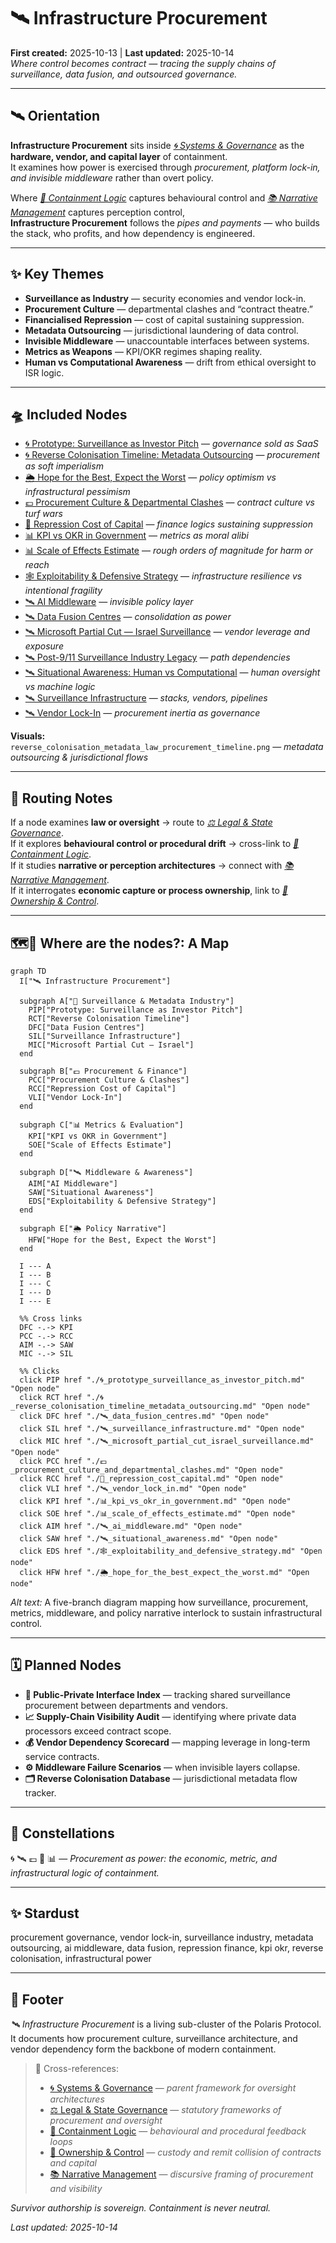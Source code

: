 # 🛰️ Infrastructure Procurement  
**First created:** 2025-10-13 | **Last updated:** 2025-10-14  
*Where control becomes contract — tracing the supply chains of surveillance, data fusion, and outsourced governance.*

---

## 🛰️ Orientation  

**Infrastructure Procurement** sits inside *[🌀 Systems & Governance](../README.md)* as the **hardware, vendor, and capital layer** of containment.  
It examines how power is exercised through *procurement, platform lock-in, and invisible middleware* rather than overt policy.  

Where *[💫 Containment Logic](../💫_Containment_Logic/README.md)* captures behavioural control and *[📚 Narrative Management](../📚_Narrative_Management/README.md)* captures perception control,  
**Infrastructure Procurement** follows the *pipes and payments* — who builds the stack, who profits, and how dependency is engineered.

---

## ✨ Key Themes  

- **Surveillance as Industry** — security economies and vendor lock-in.  
- **Procurement Culture** — departmental clashes and “contract theatre.”  
- **Financialised Repression** — cost of capital sustaining suppression.  
- **Metadata Outsourcing** — jurisdictional laundering of data control.  
- **Invisible Middleware** — unaccountable interfaces between systems.  
- **Metrics as Weapons** — KPI/OKR regimes shaping reality.  
- **Human vs Computational Awareness** — drift from ethical oversight to ISR logic.  

---

## 🛸 Included Nodes  

- [🌀 Prototype: Surveillance as Investor Pitch](./🌀_prototype_surveillance_as_investor_pitch.md) — *governance sold as SaaS*  
- [🌀 Reverse Colonisation Timeline: Metadata Outsourcing](./🌀_reverse_colonisation_timeline_metadata_outsourcing.md) — *procurement as soft imperialism*  
- [🌦️ Hope for the Best, Expect the Worst](./🌦️_hope_for_the_best_expect_the_worst.md) — *policy optimism vs infrastructural pessimism*  
- [💷 Procurement Culture & Departmental Clashes](./💷_procurement_culture_and_departmental_clashes.md) — *contract culture vs turf wars*  
- [💸 Repression Cost of Capital](./💸_repression_cost_capital.md) — *finance logics sustaining suppression*  
- [📊 KPI vs OKR in Government](./📊_kpi_vs_okr_in_government.md) — *metrics as moral alibi*  
- [📊 Scale of Effects Estimate](./📊_scale_of_effects_estimate.md) — *rough orders of magnitude for harm or reach*  
- [🕸️ Exploitability & Defensive Strategy](./🕸️_exploitability_and_defensive_strategy.md) — *infrastructure resilience vs intentional fragility*  
- [🛰️ AI Middleware](./🛰️_ai_middleware.md) — *invisible policy layer*  
- [🛰️ Data Fusion Centres](./🛰️_data_fusion_centres.md) — *consolidation as power*  
- [🛰️ Microsoft Partial Cut — Israel Surveillance](./🛰️_microsoft_partial_cut_israel_surveillance.md) — *vendor leverage and exposure*  
- [🛰️ Post-9/11 Surveillance Industry Legacy](./🛰️_post_9_11_surveillance_industry_legacy.md) — *path dependencies*  
- [🛰️ Situational Awareness: Human vs Computational](./🛰️_situational_awareness.md) — *human oversight vs machine logic*  
- [🛰️ Surveillance Infrastructure](./🛰️_surveillance_infrastructure.md) — *stacks, vendors, pipelines*  
- [🛰️ Vendor Lock-In](./🛰️_vendor_lock_in.md) — *procurement inertia as governance*  

**Visuals:**  
`reverse_colonisation_metadata_law_procurement_timeline.png` — *metadata outsourcing & jurisdictional flows*

---

## 🚀 Routing Notes  

If a node examines **law or oversight** → route to *[⚖️ Legal & State Governance](../⚖️_Legal_State_Governance/README.md)*.  
If it explores **behavioural control or procedural drift** → cross-link to *[💫 Containment Logic](../💫_Containment_Logic/README.md)*.  
If it studies **narrative or perception architectures** → connect with *[📚 Narrative Management](../📚_Narrative_Management/README.md)*.  
If it interrogates **economic capture or process ownership**, link to *[👑 Ownership & Control](../👑_Ownership_Control/README.md)*.

---

## 🗺️🫡 Where are the nodes?: A Map  

```mermaid
graph TD
  I["🛰️ Infrastructure Procurement"]

  subgraph A["📡 Surveillance & Metadata Industry"]
    PIP["Prototype: Surveillance as Investor Pitch"]
    RCT["Reverse Colonisation Timeline"]
    DFC["Data Fusion Centres"]
    SIL["Surveillance Infrastructure"]
    MIC["Microsoft Partial Cut — Israel"]
  end

  subgraph B["💷 Procurement & Finance"]
    PCC["Procurement Culture & Clashes"]
    RCC["Repression Cost of Capital"]
    VLI["Vendor Lock-In"]
  end

  subgraph C["📊 Metrics & Evaluation"]
    KPI["KPI vs OKR in Government"]
    SOE["Scale of Effects Estimate"]
  end

  subgraph D["🛰️ Middleware & Awareness"]
    AIM["AI Middleware"]
    SAW["Situational Awareness"]
    EDS["Exploitability & Defensive Strategy"]
  end

  subgraph E["🌦️ Policy Narrative"]
    HFW["Hope for the Best, Expect the Worst"]
  end

  I --- A
  I --- B
  I --- C
  I --- D
  I --- E

  %% Cross links
  DFC -.-> KPI
  PCC -.-> RCC
  AIM -.-> SAW
  MIC -.-> SIL

  %% Clicks
  click PIP href "./🌀_prototype_surveillance_as_investor_pitch.md" "Open node"
  click RCT href "./🌀_reverse_colonisation_timeline_metadata_outsourcing.md" "Open node"
  click DFC href "./🛰️_data_fusion_centres.md" "Open node"
  click SIL href "./🛰️_surveillance_infrastructure.md" "Open node"
  click MIC href "./🛰️_microsoft_partial_cut_israel_surveillance.md" "Open node"
  click PCC href "./💷_procurement_culture_and_departmental_clashes.md" "Open node"
  click RCC href "./💸_repression_cost_capital.md" "Open node"
  click VLI href "./🛰️_vendor_lock_in.md" "Open node"
  click KPI href "./📊_kpi_vs_okr_in_government.md" "Open node"
  click SOE href "./📊_scale_of_effects_estimate.md" "Open node"
  click AIM href "./🛰️_ai_middleware.md" "Open node"
  click SAW href "./🛰️_situational_awareness.md" "Open node"
  click EDS href "./🕸️_exploitability_and_defensive_strategy.md" "Open node"
  click HFW href "./🌦️_hope_for_the_best_expect_the_worst.md" "Open node"
```

*Alt text:* A five-branch diagram mapping how surveillance, procurement, metrics, middleware, and policy narrative interlock to sustain infrastructural control.

---

## 🗓️ Planned Nodes  

- **📡 Public-Private Interface Index** — tracking shared surveillance procurement between departments and vendors.  
- **📈 Supply-Chain Visibility Audit** — identifying where private data processors exceed contract scope.  
- **💰 Vendor Dependency Scorecard** — mapping leverage in long-term service contracts.  
- **⚙️ Middleware Failure Scenarios** — when invisible layers collapse.  
- **🗂️ Reverse Colonisation Database** — jurisdictional metadata flow tracker.  

---

## 🌌 Constellations  

🌀 🛰️ 💷 💸 📊 — *Procurement as power: the economic, metric, and infrastructural logic of containment.*

---

## ✨ Stardust  

procurement governance, vendor lock-in, surveillance industry, metadata outsourcing, ai middleware, data fusion, repression finance, kpi okr, reverse colonisation, infrastructural power

---

## 🏮 Footer  

*🛰️ Infrastructure Procurement* is a living sub-cluster of the Polaris Protocol.  
It documents how procurement culture, surveillance architecture, and vendor dependency form the backbone of modern containment.  

> 📡 Cross-references:
> 
> - [🌀 Systems & Governance](../README.md) — *parent framework for oversight architectures*  
> - [⚖️ Legal & State Governance](../⚖️_Legal_State_Governance/README.md) — *statutory frameworks of procurement and oversight*  
> - [💫 Containment Logic](../💫_Containment_Logic/README.md) — *behavioural and procedural feedback loops*  
> - [👑 Ownership & Control](../👑_Ownership_Control/README.md) — *custody and remit collision of contracts and capital*  
> - [📚 Narrative Management](../📚_Narrative_Management/README.md) — *discursive framing of procurement and visibility*  

*Survivor authorship is sovereign. Containment is never neutral.*  

_Last updated: 2025-10-14_
